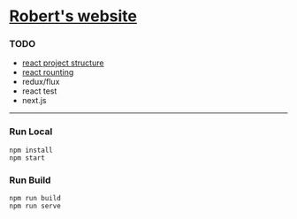 # [Robert's website](https://robertchu.xyz)

### TODO
* [react project structure](https://blog.webdevsimplified.com/2022-07/react-folder-structure/)
* [react rounting](https://www.youtube.com/playlist?list=PLlP4q3Adm6Yffm4jW59W5_i0up8QdI2F_)
* redux/flux
* react test
* next.js

---
### Run Local
```
npm install
npm start
```

### Run Build
```
npm run build
npm run serve
```
